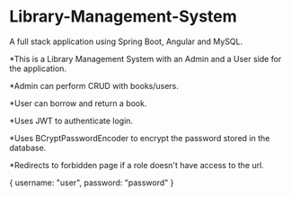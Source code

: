 # Library-Management-System
A full stack application using Spring Boot, Angular and MySQL.

*This is a Library Management System with an Admin and a User side for the application.

*Admin can perform CRUD with books/users.

*User can borrow and return a book.

*Uses JWT to authenticate login.

*Uses BCryptPasswordEncoder to encrypt the password stored in the database.

*Redirects to forbidden page if a role doesn't have access to the url.


{
    username: "user",
    password: "password"
}
